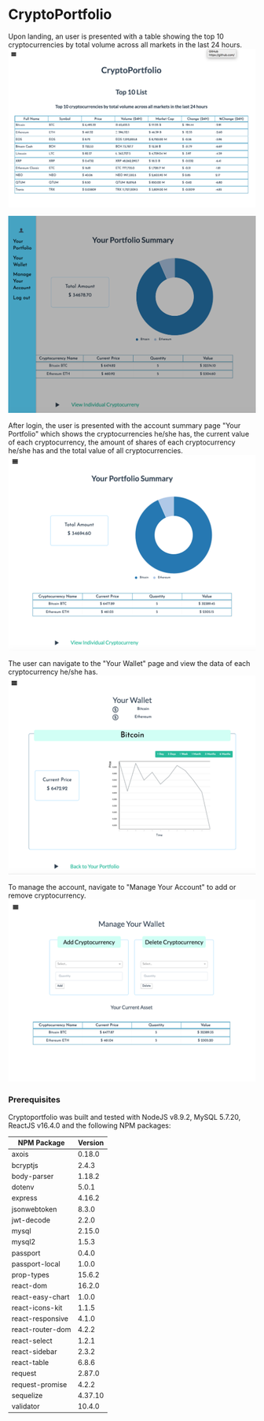 # CryptoPortfolio

Upon landing, an user is presented with a table showing the top 10 cryptocurrencies by total volume across all markets in the last 24 hours. 
![Landing page](screenshots/landing.png)

![Sidebar](screenshots/Sidebar.png)

After login, the user is presented with the account summary page "Your Portfolio" which shows the cryptocurrencies he/she has, the current value of each cryptocurrency, the amount of shares of each cryptocurrency he/she has and the total value of all cryptocurrencies. 
![Your Portfolio page](screenshots/Your_Portfolio.png)

The user can navigate to the "Your Wallet" page and view the data of each cryptocurrency he/she has. 
![Your Wallet page](screenshots/Your_Wallet.png)

To manage the account, navigate to "Manage Your Account" to add or remove cryptocurrency. 
![Manage Your Account page](screenshots/Manage_Your_Account.png)

### Prerequisites

Cryptoportfolio was built and tested with NodeJS v8.9.2, MySQL 5.7.20, ReactJS v16.4.0 and the following NPM packages:

| NPM Package     | Version |
| --------------- | ------- |
| axois | 0.18.0|
| bcryptjs   | 2.4.3   |
| body-parser     | 1.18.2  |
| dotenv          | 5.0.1   |
| express         | 4.16.2  |
| jsonwebtoken | 8.3.0 |
| jwt-decode | 2.2.0 |
| mysql           | 2.15.0  |
| mysql2          | 1.5.3   |
| passport        | 0.4.0   |
| passport-local | 1.0.0 |
| prop-types | 15.6.2 |
| react-dom | 16.2.0 |
| react-easy-chart | 1.0.0 |
| react-icons-kit | 1.1.5 |
| react-responsive | 4.1.0 |
| react-router-dom | 4.2.2 |
| react-select | 1.2.1 |
| react-sidebar | 2.3.2 |
| react-table | 6.8.6 |
| request | 2.87.0 |
| request-promise | 4.2.2 |
| sequelize | 4.37.10 |
| validator | 10.4.0 |